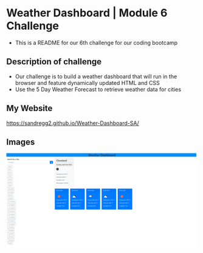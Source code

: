 # Weather Dashboard | Module 6 Challenge
- This is a README for our 6th challenge for our coding bootcamp
## Description of challenge
- Our challenge is to build a weather dashboard that will run in the browser and feature dynamically updated HTML and CSS
- Use the 5 Day Weather Forecast to retrieve weather data for cities
## My Website
https://sandregg2.github.io/Weather-Dashboard-SA/
## Images
<img width="500" alt="Screenshot 2023-04-02 232721.png" src="https://github.com/sandregg2/Weather-Dashboard-SA/blob/main/images/Screenshot%202023-04-02%20232721.png?raw=true">
